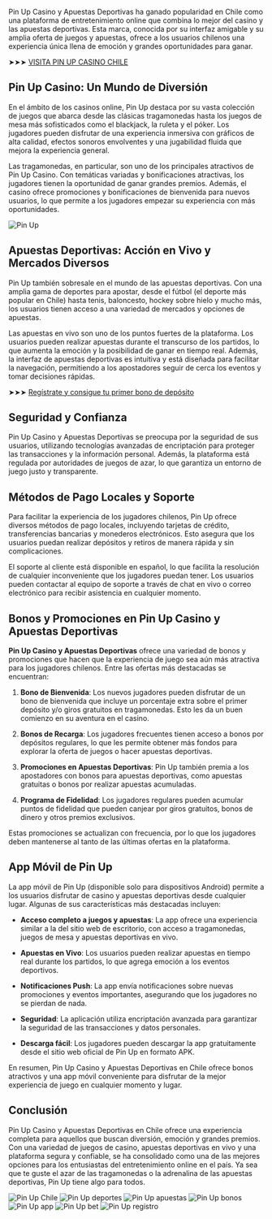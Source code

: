 
Pin Up Casino y Apuestas Deportivas ha ganado popularidad en Chile como una plataforma de entretenimiento online que combina lo mejor del casino y las apuestas deportivas. Esta marca, conocida por su interfaz amigable y su amplia oferta de juegos y apuestas, ofrece a los usuarios chilenos una experiencia única llena de emoción y grandes oportunidades para ganar.

➤➤➤ [VISITA PIN UP CASINO CHILE](https://tinyurl.com/34jypvsw "VISITA PIN UP CASINO CHILE")

## Pin Up Casino: Un Mundo de Diversión

En el ámbito de los casinos online, Pin Up destaca por su vasta colección de juegos que abarca desde las clásicas tragamonedas hasta los juegos de mesa más sofisticados como el blackjack, la ruleta y el póker. Los jugadores pueden disfrutar de una experiencia inmersiva con gráficos de alta calidad, efectos sonoros envolventes y una jugabilidad fluida que mejora la experiencia general.

Las tragamonedas, en particular, son uno de los principales atractivos de Pin Up Casino. Con temáticas variadas y bonificaciones atractivas, los jugadores tienen la oportunidad de ganar grandes premios. Además, el casino ofrece promociones y bonificaciones de bienvenida para nuevos usuarios, lo que permite a los jugadores empezar su experiencia con más oportunidades.

![Pin Up](https://i.postimg.cc/HxJRJsNy/pinup.jpg)

## Apuestas Deportivas: Acción en Vivo y Mercados Diversos

Pin Up también sobresale en el mundo de las apuestas deportivas. Con una amplia gama de deportes para apostar, desde el fútbol (el deporte más popular en Chile) hasta tenis, baloncesto, hockey sobre hielo y mucho más, los usuarios tienen acceso a una variedad de mercados y opciones de apuestas.

Las apuestas en vivo son uno de los puntos fuertes de la plataforma. Los usuarios pueden realizar apuestas durante el transcurso de los partidos, lo que aumenta la emoción y la posibilidad de ganar en tiempo real. Además, la interfaz de apuestas deportivas es intuitiva y está diseñada para facilitar la navegación, permitiendo a los apostadores seguir de cerca los eventos y tomar decisiones rápidas.

➤➤➤ [Regístrate y consigue tu primer bono de depósito](https://tinyurl.com/34jypvsw "Regístrate y consigue tu primer bono de depósito")

## Seguridad y Confianza

Pin Up Casino y Apuestas Deportivas se preocupa por la seguridad de sus usuarios, utilizando tecnologías avanzadas de encriptación para proteger las transacciones y la información personal. Además, la plataforma está regulada por autoridades de juegos de azar, lo que garantiza un entorno de juego justo y transparente.

## Métodos de Pago Locales y Soporte 

Para facilitar la experiencia de los jugadores chilenos, Pin Up ofrece diversos métodos de pago locales, incluyendo tarjetas de crédito, transferencias bancarias y monederos electrónicos. Esto asegura que los usuarios puedan realizar depósitos y retiros de manera rápida y sin complicaciones.

El soporte al cliente está disponible en español, lo que facilita la resolución de cualquier inconveniente que los jugadores puedan tener. Los usuarios pueden contactar al equipo de soporte a través de chat en vivo o correo electrónico para recibir asistencia en cualquier momento.

## **Bonos y Promociones en Pin Up Casino y Apuestas Deportivas**

**Pin Up Casino y Apuestas Deportivas** ofrece una variedad de bonos y promociones que hacen que la experiencia de juego sea aún más atractiva para los jugadores chilenos. Entre las ofertas más destacadas se encuentran:

1.  **Bono de Bienvenida**: Los nuevos jugadores pueden disfrutar de un bono de bienvenida que incluye un porcentaje extra sobre el primer depósito y/o giros gratuitos en tragamonedas. Esto les da un buen comienzo en su aventura en el casino.
    
2.  **Bonos de Recarga**: Los jugadores frecuentes tienen acceso a bonos por depósitos regulares, lo que les permite obtener más fondos para explorar la oferta de juegos o hacer apuestas deportivas.
    
3.  **Promociones en Apuestas Deportivas**: Pin Up también premia a los apostadores con bonos para apuestas deportivas, como apuestas gratuitas o bonos por realizar apuestas acumuladas.
    
4.  **Programa de Fidelidad**: Los jugadores regulares pueden acumular puntos de fidelidad que pueden canjear por giros gratuitos, bonos de dinero y otros premios exclusivos.
    
Estas promociones se actualizan con frecuencia, por lo que los jugadores deben mantenerse al tanto de las últimas ofertas en la plataforma.

## **App Móvil de Pin Up**

La app móvil de Pin Up (disponible solo para dispositivos Android) permite a los usuarios disfrutar de casino y apuestas deportivas desde cualquier lugar. Algunas de sus características más destacadas incluyen:

-   **Acceso completo a juegos y apuestas**: La app ofrece una experiencia similar a la del sitio web de escritorio, con acceso a tragamonedas, juegos de mesa y apuestas deportivas en vivo.
    
-   **Apuestas en Vivo**: Los usuarios pueden realizar apuestas en tiempo real durante los partidos, lo que agrega emoción a los eventos deportivos.
    
-   **Notificaciones Push**: La app envía notificaciones sobre nuevas promociones y eventos importantes, asegurando que los jugadores no se pierdan de nada.
    
-   **Seguridad**: La aplicación utiliza encriptación avanzada para garantizar la seguridad de las transacciones y datos personales.
    
-   **Descarga fácil**: Los jugadores pueden descargar la app gratuitamente desde el sitio web oficial de Pin Up en formato APK.
    
En resumen, Pin Up Casino y Apuestas Deportivas en Chile ofrece bonos atractivos y una app móvil conveniente para disfrutar de la mejor experiencia de juego en cualquier momento y lugar.

## Conclusión

Pin Up Casino y Apuestas Deportivas en Chile ofrece una experiencia completa para aquellos que buscan diversión, emoción y grandes premios. Con una variedad de juegos de casino, apuestas deportivas en vivo y una plataforma segura y confiable, se ha consolidado como una de las mejores opciones para los entusiastas del entretenimiento online en el país. Ya sea que te guste el azar de las tragamonedas o la adrenalina de las apuestas deportivas, Pin Up tiene algo para todos.

![Pin Up Chile](https://i.postimg.cc/sgXcfHqB/logo-1-1.png)
![Pin Up deportes](https://i.postimg.cc/nCSZJSsb/14-2040x1020.png)
![Pin Up apuestas](https://i.postimg.cc/XpY3t6Yk/15-2040x1020.png)
![Pin Up bonos](https://i.postimg.cc/jCZCDXWv/bonos-apuestas.png)
![Pin Up app](https://i.postimg.cc/svLXcg4h/pin-up-app-1.png)
![Pin Up bet](https://i.postimg.cc/BLJQ6L4d/pinup-bet.png)
![Pin Up registro](https://i.postimg.cc/18NzY1vY/registro-en-pinup.png)
